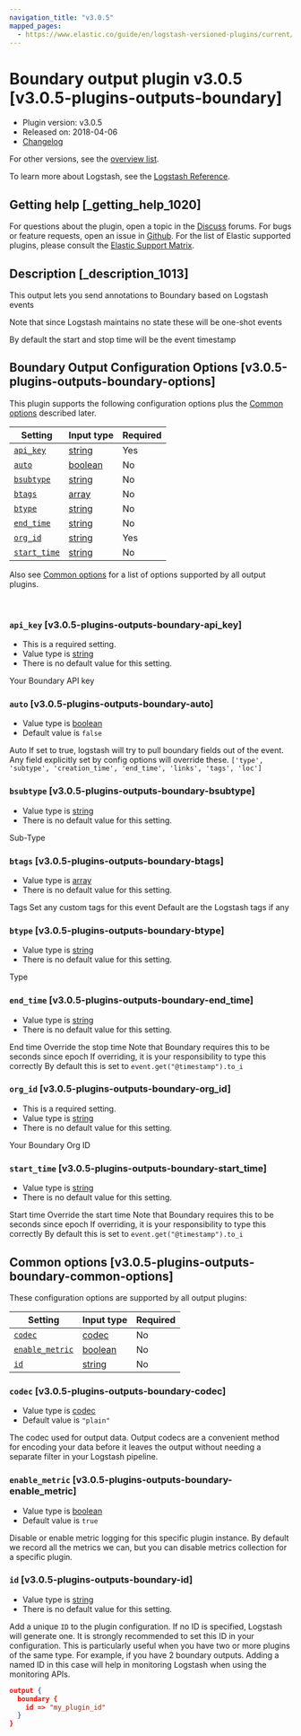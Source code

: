 ```yaml
---
navigation_title: "v3.0.5"
mapped_pages:
  - https://www.elastic.co/guide/en/logstash-versioned-plugins/current/v3.0.5-plugins-outputs-boundary.html
---
```


# Boundary output plugin v3.0.5 [v3.0.5-plugins-outputs-boundary]


* Plugin version: v3.0.5
* Released on: 2018-04-06
* [Changelog](https://github.com/logstash-plugins/logstash-output-boundary/blob/v3.0.5/CHANGELOG.md)

For other versions, see the [overview list](output-boundary-index.md).

To learn more about Logstash, see the [Logstash Reference](logstash://reference/index.md).

## Getting help [_getting_help_1020]

For questions about the plugin, open a topic in the [Discuss](http://discuss.elastic.co) forums. For bugs or feature requests, open an issue in [Github](https://github.com/logstash-plugins/logstash-output-boundary). For the list of Elastic supported plugins, please consult the [Elastic Support Matrix](https://www.elastic.co/support/matrix#matrix_logstash_plugins).


## Description [_description_1013]

This output lets you send annotations to Boundary based on Logstash events

Note that since Logstash maintains no state these will be one-shot events

By default the start and stop time will be the event timestamp


## Boundary Output Configuration Options [v3.0.5-plugins-outputs-boundary-options]

This plugin supports the following configuration options plus the [Common options](v3-0-5-plugins-outputs-boundary.md#v3.0.5-plugins-outputs-boundary-common-options) described later.

| Setting | Input type | Required |
| --- | --- | --- |
| [`api_key`](v3-0-5-plugins-outputs-boundary.md#v3.0.5-plugins-outputs-boundary-api_key) | [string](logstash://reference/configuration-file-structure.md#string) | Yes |
| [`auto`](v3-0-5-plugins-outputs-boundary.md#v3.0.5-plugins-outputs-boundary-auto) | [boolean](logstash://reference/configuration-file-structure.md#boolean) | No |
| [`bsubtype`](v3-0-5-plugins-outputs-boundary.md#v3.0.5-plugins-outputs-boundary-bsubtype) | [string](logstash://reference/configuration-file-structure.md#string) | No |
| [`btags`](v3-0-5-plugins-outputs-boundary.md#v3.0.5-plugins-outputs-boundary-btags) | [array](logstash://reference/configuration-file-structure.md#array) | No |
| [`btype`](v3-0-5-plugins-outputs-boundary.md#v3.0.5-plugins-outputs-boundary-btype) | [string](logstash://reference/configuration-file-structure.md#string) | No |
| [`end_time`](v3-0-5-plugins-outputs-boundary.md#v3.0.5-plugins-outputs-boundary-end_time) | [string](logstash://reference/configuration-file-structure.md#string) | No |
| [`org_id`](v3-0-5-plugins-outputs-boundary.md#v3.0.5-plugins-outputs-boundary-org_id) | [string](logstash://reference/configuration-file-structure.md#string) | Yes |
| [`start_time`](v3-0-5-plugins-outputs-boundary.md#v3.0.5-plugins-outputs-boundary-start_time) | [string](logstash://reference/configuration-file-structure.md#string) | No |

Also see [Common options](v3-0-5-plugins-outputs-boundary.md#v3.0.5-plugins-outputs-boundary-common-options) for a list of options supported by all output plugins.

 

### `api_key` [v3.0.5-plugins-outputs-boundary-api_key]

* This is a required setting.
* Value type is [string](logstash://reference/configuration-file-structure.md#string)
* There is no default value for this setting.

Your Boundary API key


### `auto` [v3.0.5-plugins-outputs-boundary-auto]

* Value type is [boolean](logstash://reference/configuration-file-structure.md#boolean)
* Default value is `false`

Auto If set to true, logstash will try to pull boundary fields out of the event. Any field explicitly set by config options will override these. `['type', 'subtype', 'creation_time', 'end_time', 'links', 'tags', 'loc']`


### `bsubtype` [v3.0.5-plugins-outputs-boundary-bsubtype]

* Value type is [string](logstash://reference/configuration-file-structure.md#string)
* There is no default value for this setting.

Sub-Type


### `btags` [v3.0.5-plugins-outputs-boundary-btags]

* Value type is [array](logstash://reference/configuration-file-structure.md#array)
* There is no default value for this setting.

Tags Set any custom tags for this event Default are the Logstash tags if any


### `btype` [v3.0.5-plugins-outputs-boundary-btype]

* Value type is [string](logstash://reference/configuration-file-structure.md#string)
* There is no default value for this setting.

Type


### `end_time` [v3.0.5-plugins-outputs-boundary-end_time]

* Value type is [string](logstash://reference/configuration-file-structure.md#string)
* There is no default value for this setting.

End time Override the stop time Note that Boundary requires this to be seconds since epoch If overriding, it is your responsibility to type this correctly By default this is set to `event.get("@timestamp").to_i`


### `org_id` [v3.0.5-plugins-outputs-boundary-org_id]

* This is a required setting.
* Value type is [string](logstash://reference/configuration-file-structure.md#string)
* There is no default value for this setting.

Your Boundary Org ID


### `start_time` [v3.0.5-plugins-outputs-boundary-start_time]

* Value type is [string](logstash://reference/configuration-file-structure.md#string)
* There is no default value for this setting.

Start time Override the start time Note that Boundary requires this to be seconds since epoch If overriding, it is your responsibility to type this correctly By default this is set to `event.get("@timestamp").to_i`



## Common options [v3.0.5-plugins-outputs-boundary-common-options]

These configuration options are supported by all output plugins:

| Setting | Input type | Required |
| --- | --- | --- |
| [`codec`](v3-0-5-plugins-outputs-boundary.md#v3.0.5-plugins-outputs-boundary-codec) | [codec](logstash://reference/configuration-file-structure.md#codec) | No |
| [`enable_metric`](v3-0-5-plugins-outputs-boundary.md#v3.0.5-plugins-outputs-boundary-enable_metric) | [boolean](logstash://reference/configuration-file-structure.md#boolean) | No |
| [`id`](v3-0-5-plugins-outputs-boundary.md#v3.0.5-plugins-outputs-boundary-id) | [string](logstash://reference/configuration-file-structure.md#string) | No |

### `codec` [v3.0.5-plugins-outputs-boundary-codec]

* Value type is [codec](logstash://reference/configuration-file-structure.md#codec)
* Default value is `"plain"`

The codec used for output data. Output codecs are a convenient method for encoding your data before it leaves the output without needing a separate filter in your Logstash pipeline.


### `enable_metric` [v3.0.5-plugins-outputs-boundary-enable_metric]

* Value type is [boolean](logstash://reference/configuration-file-structure.md#boolean)
* Default value is `true`

Disable or enable metric logging for this specific plugin instance. By default we record all the metrics we can, but you can disable metrics collection for a specific plugin.


### `id` [v3.0.5-plugins-outputs-boundary-id]

* Value type is [string](logstash://reference/configuration-file-structure.md#string)
* There is no default value for this setting.

Add a unique `ID` to the plugin configuration. If no ID is specified, Logstash will generate one. It is strongly recommended to set this ID in your configuration. This is particularly useful when you have two or more plugins of the same type. For example, if you have 2 boundary outputs. Adding a named ID in this case will help in monitoring Logstash when using the monitoring APIs.

```json
output {
  boundary {
    id => "my_plugin_id"
  }
}
```



